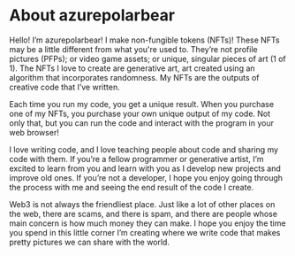 # About azurepolarbear

Hello! I’m azurepolarbear! I make non-fungible tokens (NFTs)! These NFTs may be a little different from what you're used to. They’re not profile pictures (PFPs); or video game assets; or unique, singular pieces of art (1 of 1). The NFTs I love to create are generative art, art created using an algorithm that incorporates randomness. My NFTs are the outputs of creative code that I’ve written.

Each time you run my code, you get a unique result. When you purchase one of my NFTs, you purchase your own unique output of my code. Not only that, but you can run the code and interact with the program in your web browser!

I love writing code, and I love teaching people about code and sharing my code with them. If you’re a fellow programmer or generative artist, I’m excited to learn from you and learn with you as I develop new projects and improve old ones. If you’re not a developer, I hope you enjoy going through the process with me and seeing the end result of the code I create.

Web3 is not always the friendliest place. Just like a lot of other places on the web, there are scams, and there is spam, and there are people whose main concern is how much money they can make. I hope you enjoy the time you spend in this little corner I’m creating where we write code that makes pretty pictures we can share with the world.
